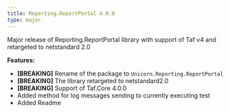 ```yaml
---
title: Reporting.ReportPortal 4.0.0
type: major
---
```


Major release of Reporting.ReportPortal library with support of Taf v4 and retargeted to netstandard 2.0

**Features:**

* **[BREAKING]** Rename of the package to `Unicorn.Reporting.ReportPortal`
* **[BREAKING]** The library retargeted to netstandard2.0
* **[BREAKING]** Support of Taf.Core 4.0.0
* Added method for log messages sending to currently executing test
* Added Readme